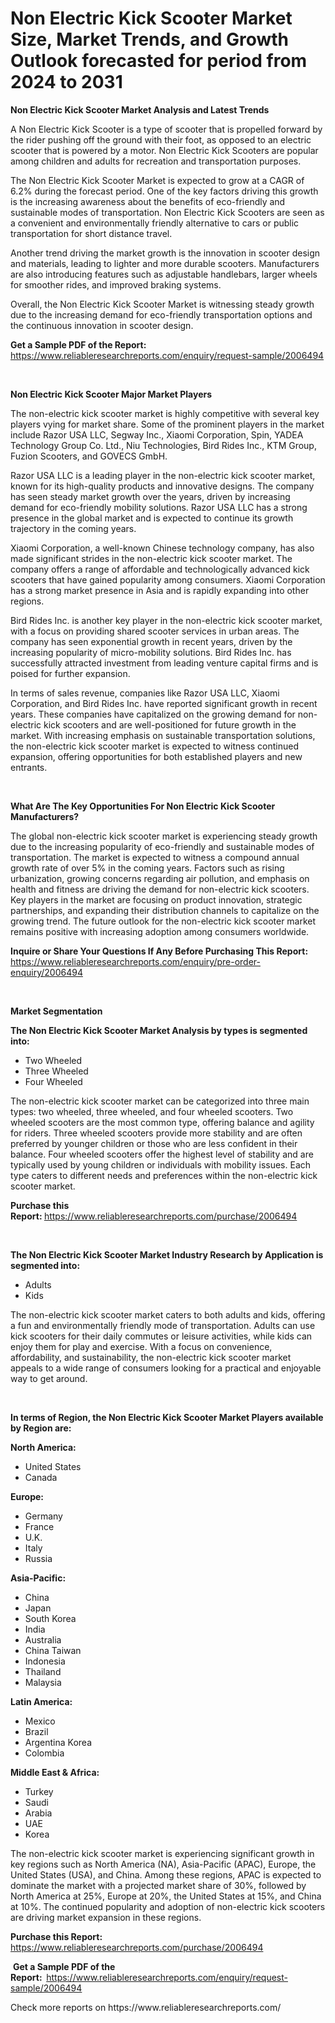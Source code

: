 <p><h1>Non Electric Kick Scooter Market Size, Market Trends, and Growth Outlook forecasted for period from 2024 to 2031</h1></p><p><strong>Non Electric Kick Scooter Market Analysis and Latest Trends</strong></p>
<p><p>A Non Electric Kick Scooter is a type of scooter that is propelled forward by the rider pushing off the ground with their foot, as opposed to an electric scooter that is powered by a motor. Non Electric Kick Scooters are popular among children and adults for recreation and transportation purposes.</p><p>The Non Electric Kick Scooter Market is expected to grow at a CAGR of 6.2% during the forecast period. One of the key factors driving this growth is the increasing awareness about the benefits of eco-friendly and sustainable modes of transportation. Non Electric Kick Scooters are seen as a convenient and environmentally friendly alternative to cars or public transportation for short distance travel.</p><p>Another trend driving the market growth is the innovation in scooter design and materials, leading to lighter and more durable scooters. Manufacturers are also introducing features such as adjustable handlebars, larger wheels for smoother rides, and improved braking systems.</p><p>Overall, the Non Electric Kick Scooter Market is witnessing steady growth due to the increasing demand for eco-friendly transportation options and the continuous innovation in scooter design.</p></p>
<p><strong>Get a Sample PDF of the Report:&nbsp;</strong> <a href="https://www.reliableresearchreports.com/enquiry/request-sample/2006494">https://www.reliableresearchreports.com/enquiry/request-sample/2006494</a></p>
<p>&nbsp;</p>
<p><strong>Non Electric Kick Scooter Major Market Players</strong></p>
<p><p>The non-electric kick scooter market is highly competitive with several key players vying for market share. Some of the prominent players in the market include Razor USA LLC, Segway Inc., Xiaomi Corporation, Spin, YADEA Technology Group Co. Ltd., Niu Technologies, Bird Rides Inc., KTM Group, Fuzion Scooters, and GOVECS GmbH.</p><p>Razor USA LLC is a leading player in the non-electric kick scooter market, known for its high-quality products and innovative designs. The company has seen steady market growth over the years, driven by increasing demand for eco-friendly mobility solutions. Razor USA LLC has a strong presence in the global market and is expected to continue its growth trajectory in the coming years.</p><p>Xiaomi Corporation, a well-known Chinese technology company, has also made significant strides in the non-electric kick scooter market. The company offers a range of affordable and technologically advanced kick scooters that have gained popularity among consumers. Xiaomi Corporation has a strong market presence in Asia and is rapidly expanding into other regions.</p><p>Bird Rides Inc. is another key player in the non-electric kick scooter market, with a focus on providing shared scooter services in urban areas. The company has seen exponential growth in recent years, driven by the increasing popularity of micro-mobility solutions. Bird Rides Inc. has successfully attracted investment from leading venture capital firms and is poised for further expansion.</p><p>In terms of sales revenue, companies like Razor USA LLC, Xiaomi Corporation, and Bird Rides Inc. have reported significant growth in recent years. These companies have capitalized on the growing demand for non-electric kick scooters and are well-positioned for future growth in the market. With increasing emphasis on sustainable transportation solutions, the non-electric kick scooter market is expected to witness continued expansion, offering opportunities for both established players and new entrants.</p></p>
<p>&nbsp;</p>
<p><strong>What Are The Key Opportunities For Non Electric Kick Scooter Manufacturers?</strong></p>
<p><p>The global non-electric kick scooter market is experiencing steady growth due to the increasing popularity of eco-friendly and sustainable modes of transportation. The market is expected to witness a compound annual growth rate of over 5% in the coming years. Factors such as rising urbanization, growing concerns regarding air pollution, and emphasis on health and fitness are driving the demand for non-electric kick scooters. Key players in the market are focusing on product innovation, strategic partnerships, and expanding their distribution channels to capitalize on the growing trend. The future outlook for the non-electric kick scooter market remains positive with increasing adoption among consumers worldwide.</p></p>
<p><strong>Inquire or Share Your Questions If Any Before Purchasing This Report:</strong> <a href="https://www.reliableresearchreports.com/enquiry/pre-order-enquiry/2006494">https://www.reliableresearchreports.com/enquiry/pre-order-enquiry/2006494</a></p>
<p>&nbsp;</p>
<p><strong>Market Segmentation</strong></p>
<p><strong>The Non Electric Kick Scooter Market Analysis by types is segmented into:</strong></p>
<p><ul><li>Two Wheeled</li><li>Three Wheeled</li><li>Four Wheeled</li></ul></p>
<p><p>The non-electric kick scooter market can be categorized into three main types: two wheeled, three wheeled, and four wheeled scooters. Two wheeled scooters are the most common type, offering balance and agility for riders. Three wheeled scooters provide more stability and are often preferred by younger children or those who are less confident in their balance. Four wheeled scooters offer the highest level of stability and are typically used by young children or individuals with mobility issues. Each type caters to different needs and preferences within the non-electric kick scooter market.</p></p>
<p><strong>Purchase this Report:&nbsp;</strong><a href="https://www.reliableresearchreports.com/purchase/2006494">https://www.reliableresearchreports.com/purchase/2006494</a></p>
<p>&nbsp;</p>
<p><strong>The Non Electric Kick Scooter Market Industry Research by Application is segmented into:</strong></p>
<p><ul><li>Adults</li><li>Kids</li></ul></p>
<p><p>The non-electric kick scooter market caters to both adults and kids, offering a fun and environmentally friendly mode of transportation. Adults can use kick scooters for their daily commutes or leisure activities, while kids can enjoy them for play and exercise. With a focus on convenience, affordability, and sustainability, the non-electric kick scooter market appeals to a wide range of consumers looking for a practical and enjoyable way to get around.</p></p>
<p>&nbsp;</p>
<p><strong>In terms of Region, the Non Electric Kick Scooter Market Players available by Region are:</strong></p>
<p>
    <p> <strong> North America: </strong>
        <ul>
            <li>United States</li>
            <li>Canada</li>
        </ul>
        </p> 
    <p> <strong> Europe: </strong>
        <ul>
            <li>Germany</li>
            <li>France</li>
            <li>U.K.</li>
            <li>Italy</li>
            <li>Russia</li>
        </ul>
        </p> 
    <p> <strong> Asia-Pacific: </strong>
        <ul>
            <li>China</li>
            <li>Japan</li>
            <li>South Korea</li>
            <li>India</li>
            <li>Australia</li>
            <li>China Taiwan</li>
            <li>Indonesia</li>
            <li>Thailand</li>
            <li>Malaysia</li>
        </ul>
        </p> 
    <p> <strong> Latin America: </strong>
        <ul>
            <li>Mexico</li>
            <li>Brazil</li>
            <li>Argentina Korea</li>
            <li>Colombia</li>
        </ul>
        </p> 
    <p> <strong> Middle East & Africa: </strong>
        <ul>
            <li>Turkey</li>
            <li>Saudi</li>
            <li>Arabia</li>
            <li>UAE</li>
            <li>Korea</li>
        </ul>
    </p>
    </p>
<p><p>The non-electric kick scooter market is experiencing significant growth in key regions such as North America (NA), Asia-Pacific (APAC), Europe, the United States (USA), and China. Among these regions, APAC is expected to dominate the market with a projected market share of 30%, followed by North America at 25%, Europe at 20%, the United States at 15%, and China at 10%. The continued popularity and adoption of non-electric kick scooters are driving market expansion in these regions.</p></p>
<p><strong>Purchase this Report: </strong><a href="https://www.reliableresearchreports.com/purchase/2006494">https://www.reliableresearchreports.com/purchase/2006494</a></p>
<p>&nbsp;<strong>Get a Sample PDF of the Report:&nbsp;&nbsp;</strong><a href="https://www.reliableresearchreports.com/enquiry/request-sample/2006494">https://www.reliableresearchreports.com/enquiry/request-sample/2006494</a></p>
<p><strong></strong></p>
<p>Check more reports on https://www.reliableresearchreports.com/</p>
